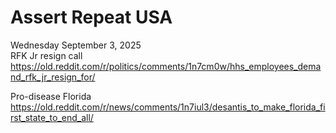# Assert Repeat USA 

Wednesday September 3, 2025     
RFK Jr resign call     
https://old.reddit.com/r/politics/comments/1n7cm0w/hhs_employees_demand_rfk_jr_resign_for/

Pro-disease Florida    
https://old.reddit.com/r/news/comments/1n7iul3/desantis_to_make_florida_first_state_to_end_all/
